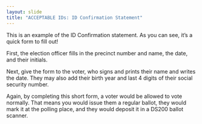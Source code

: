 ```yaml
---
layout: slide
title: "ACCEPTABLE IDs: ID Confirmation Statement"
---
```


This is an example of the ID Confirmation statement. As you can see, it’s a quick form to fill out!

First, the election officer fills in the precinct number and name, the date, and their initials.

Next, give the form to the voter, who signs and prints their name and writes the date. They may also add their birth year and last 4 digits of their social security number.

Again, by completing this short form, a voter would be allowed to vote normally. That means you would issue them a regular ballot, they would mark it at the polling place, and they would deposit it in a DS200 ballot scanner.
